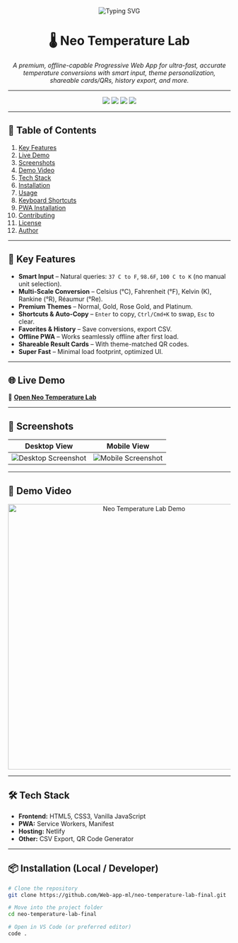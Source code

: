<!-- ✨ Animated Gradient Banner -->
<p align="center">
  <img src="https://readme-typing-svg.demolab.com?font=Fira+Code&size=28&pause=1000&color=F6D66B&width=600&lines=🌡️+Neo+Temperature+Lab;Premium+Smart+Temperature+Converter;PWA+%7C+Offline+%7C+Shareable+%7C+Fast;Built+by+Soumyadip+Ghosh" alt="Typing SVG" />
</p>

<!-- 🏆 Project Title -->
<h1 align="center">🌡️ Neo Temperature Lab</h1>
<p align="center"><em>A premium, offline-capable Progressive Web App for ultra-fast, accurate temperature conversions with smart input, theme personalization, shareable cards/QRs, history export, and more.</em></p>

---

<!-- 🚀 Badges -->
<p align="center">
  <a href="https://neotemp.netlify.app/"><img src="https://img.shields.io/badge/Live%20Demo-neo--temperature--lab-blue?style=for-the-badge"></a>
  <a href="https://github.com/Web-app-ml/neo-temperature-lab-final/blob/main/LICENSE"><img src="https://img.shields.io/badge/License-MIT-yellow?style=for-the-badge"></a>
  <a href="#"><img src="https://img.shields.io/badge/PWA-Ready-brightgreen?style=for-the-badge&logo=pwa"></a>
  <a href="https://github.com/Web-app-ml"><img src="https://img.shields.io/badge/Made%20By-Soumyadip%20Ghosh-orange?style=for-the-badge"></a>
</p>

---

## 📜 Table of Contents
1. [Key Features](#-key-features)
2. [Live Demo](#-live-demo)
3. [Screenshots](#-screenshots)
4. [Demo Video](#-demo-video)
5. [Tech Stack](#-tech-stack)
6. [Installation](#-installation-local--developer)
7. [Usage](#-usage)
8. [Keyboard Shortcuts](#-keyboard-shortcuts)
9. [PWA Installation](#-pwa-installation)
10. [Contributing](#-contributing)
11. [License](#-license)
12. [Author](#-author)

---

## 🚀 Key Features

- **Smart Input** – Natural queries: `37 C to F`, `98.6F`, `100 C to K` (no manual unit selection).
- **Multi-Scale Conversion** – Celsius (°C), Fahrenheit (°F), Kelvin (K), Rankine (°R), Réaumur (°Re).
- **Premium Themes** – Normal, Gold, Rose Gold, and Platinum.
- **Shortcuts & Auto-Copy** – `Enter` to copy, `Ctrl/Cmd+K` to swap, `Esc` to clear.
- **Favorites & History** – Save conversions, export CSV.
- **Offline PWA** – Works seamlessly offline after first load.
- **Shareable Result Cards** – With theme-matched QR codes.
- **Super Fast** – Minimal load footprint, optimized UI.

---

## 🌐 Live Demo
🔗 **[Open Neo Temperature Lab](https://neotemp.netlify.app/)**

---

## 📸 Screenshots

| Desktop View | Mobile View |
|--------------|-------------|
| ![Desktop Screenshot](https://neotemp.netlify.app/desktop-preview.jpg) | ![Mobile Screenshot](https://neotemp.netlify.app/mobile-preview.jpg) |

---

## 🎥 Demo Video
<p align="center">
  <img src="https://media.giphy.com/media/3ohzdYt5HYr5u7x7So/giphy.gif" alt="Neo Temperature Lab Demo" width="600" />
</p>

---

## 🛠 Tech Stack

- **Frontend:** HTML5, CSS3, Vanilla JavaScript
- **PWA:** Service Workers, Manifest
- **Hosting:** Netlify
- **Other:** CSV Export, QR Code Generator

---

## 📦 Installation (Local / Developer)

```bash
# Clone the repository
git clone https://github.com/Web-app-ml/neo-temperature-lab-final.git

# Move into the project folder
cd neo-temperature-lab-final

# Open in VS Code (or preferred editor)
code .
